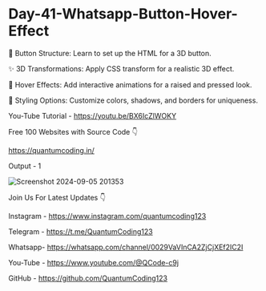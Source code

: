 # Day-41-Whatsapp-Button-Hover-Effect

🔧 Button Structure: Learn to set up the HTML for a 3D button.

✨ 3D Transformations: Apply CSS transform for a realistic 3D effect.

🎨 Hover Effects: Add interactive animations for a raised and pressed look.

🌈 Styling Options: Customize colors, shadows, and borders for uniqueness.

You-Tube Tutorial - https://youtu.be/BX6IcZlWOKY

Free 100 Websites with Source Code 👇

https://quantumcoding.in/

Output - 1

![Screenshot 2024-09-05 201353](https://github.com/user-attachments/assets/70c59920-4e65-46be-8e88-3f35f44503ff)


Join Us For Latest Updates 👇

Instagram - https://www.instagram.com/quantumcoding123

Telegram - https://t.me/QuantumCoding123

Whatsapp- https://whatsapp.com/channel/0029VaVInCA2ZjCjXEf2IC2I

You-Tube - https://www.youtube.com/@QCode-c9j

GitHub - https://github.com/QuantumCoding123
